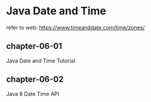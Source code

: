 # Java Date and Time

refer to web: https://www.timeanddate.com/time/zones/


## chapter-06-01

Java Date and Time Tutorial

## chapter-06-02

Java 8 Date Time API










